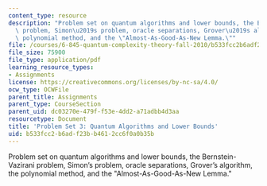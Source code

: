 ```yaml
---
content_type: resource
description: "Problem set on quantum algorithms and lower bounds, the Bernstein-Vazirani\
  \ problem, Simon\u2019s problem, oracle separations, Grover\u2019s algorithm, the\
  \ polynomial method, and the \"Almost-As-Good-As-New Lemma.\""
file: /courses/6-845-quantum-complexity-theory-fall-2010/b533fcc2b6adf23bb4612cc6f0a0b35b_MIT6_845F10_assn03.pdf
file_size: 75900
file_type: application/pdf
learning_resource_types:
- Assignments
license: https://creativecommons.org/licenses/by-nc-sa/4.0/
ocw_type: OCWFile
parent_title: Assignments
parent_type: CourseSection
parent_uid: dc03270e-479f-f53e-4dd2-a71adbb4d3aa
resourcetype: Document
title: 'Problem Set 3: Quantum Algorithms and Lower Bounds'
uid: b533fcc2-b6ad-f23b-b461-2cc6f0a0b35b
---
```

Problem set on quantum algorithms and lower bounds, the Bernstein-Vazirani problem, Simon’s problem, oracle separations, Grover’s algorithm, the polynomial method, and the "Almost-As-Good-As-New Lemma."